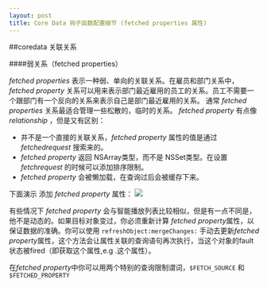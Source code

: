 ```yaml
---
layout: post
title: Core Data 钩子函数配置细节 (fetched properties 属性)
---
```


##coredata 关联关系

####弱关系（fetched properties）

*fetched properties* 表示一种弱、单向的关联关系。在雇员和部门关系中，*fetched property* 关系可以用来表示部门最近雇用的员工的关系。员工不需要一个跟部门有一个反向的关系来表示自己是部门最近雇用的关系。
通常 *fetched properties* 关系最适合管理一些松散的，临时的关系。
*fetched property* 有点像 *relationship* ，但是又有区别：

 * 并不是一个直接的关联关系，*fetched property* 属性的值是通过 *fetchedrequest* 搜索来的。
 * *fetched property* 返回 NSArray类型，而不是 NSSet类型。在设置 *fetchrequest* 的时候可以添加排序限制。
 * *fetched property* 会被懒加载，在查询过后会被缓存下来。
 
下面演示 添加 *fetched property* 属性：
![](https://developer.apple.com/library/content/documentation/Cocoa/Conceptual/CoreData/Art/Fetched_Property_2x.png)

有些情况下 *fetched property* 会与智能播放列表比较相似，但是有一点不同是，他不是动态的。如果目标对象变过，你必须重新计算 *fetched property*属性，以保证数据的准确。你可以使用 `refreshObject:mergeChanges:` 手动去更新*fetched property*属性，这个方法会让属性关联的查询语句再次执行，当这个对象的fault状态被fired（即获取这个属性,e.g .这个属性）。

在*fetched property*中你可以用两个特别的查询限制谓词，`$FETCH_SOURCE` 和 `$FETCHED_PROPERTY`

